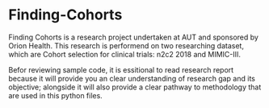 # Finding-Cohorts

Finding Cohorts is a research project undertaken at AUT and sponsored by Orion Health. This research is performend on two researching dataset, which are Cohort selection for clinical trials: n2c2 2018 and MIMIC-III.

Befor reviewing sample code, it is essitional to read research report because it will provide you an clear understanding of research gap and its objective; alongside it will also provide a clear pathway to methodology that are used in this python files. 
